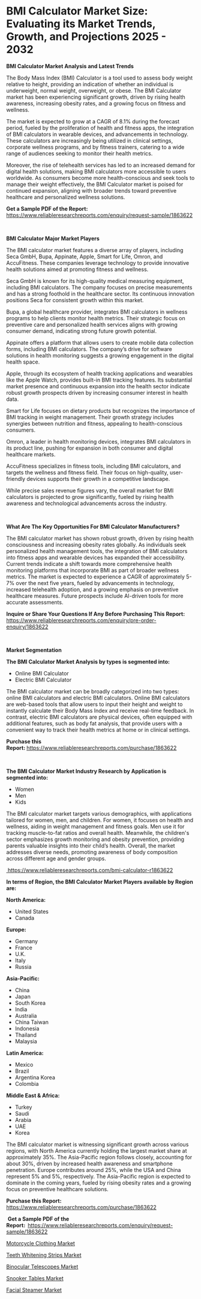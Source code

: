 <p><h1>BMI Calculator Market Size: Evaluating its Market Trends, Growth, and Projections 2025 - 2032</h1></p><p><strong>BMI Calculator Market Analysis and Latest Trends</strong></p>
<p><p>The Body Mass Index (BMI) Calculator is a tool used to assess body weight relative to height, providing an indication of whether an individual is underweight, normal weight, overweight, or obese. The BMI Calculator market has been experiencing significant growth, driven by rising health awareness, increasing obesity rates, and a growing focus on fitness and wellness.</p><p>The market is expected to grow at a CAGR of 8.1% during the forecast period, fueled by the proliferation of health and fitness apps, the integration of BMI calculators in wearable devices, and advancements in technology. These calculators are increasingly being utilized in clinical settings, corporate wellness programs, and by fitness trainers, catering to a wide range of audiences seeking to monitor their health metrics. </p><p>Moreover, the rise of telehealth services has led to an increased demand for digital health solutions, making BMI calculators more accessible to users worldwide. As consumers become more health-conscious and seek tools to manage their weight effectively, the BMI Calculator market is poised for continued expansion, aligning with broader trends toward preventive healthcare and personalized wellness solutions.</p></p>
<p><strong>Get a Sample PDF of the Report:&nbsp;</strong> <a href="https://www.reliableresearchreports.com/enquiry/request-sample/1863622?utm_campaign=118&utm_medium=2&utm_source=Github&utm_content=ia&utm_term=07022025&utm_id=bmi-calculator">https://www.reliableresearchreports.com/enquiry/request-sample/1863622</a></p>
<p>&nbsp;</p>
<p><strong>BMI Calculator Major Market Players</strong></p>
<p><p>The BMI calculator market features a diverse array of players, including Seca GmbH, Bupa, Appinate, Apple, Smart for Life, Omron, and AccuFitness. These companies leverage technology to provide innovative health solutions aimed at promoting fitness and wellness.</p><p>Seca GmbH is known for its high-quality medical measuring equipment, including BMI calculators. The company focuses on precise measurements and has a strong foothold in the healthcare sector. Its continuous innovation positions Seca for consistent growth within this market.</p><p>Bupa, a global healthcare provider, integrates BMI calculators in wellness programs to help clients monitor health metrics. Their strategic focus on preventive care and personalized health services aligns with growing consumer demand, indicating strong future growth potential.</p><p>Appinate offers a platform that allows users to create mobile data collection forms, including BMI calculators. The company’s drive for software solutions in health monitoring suggests a growing engagement in the digital health space.</p><p>Apple, through its ecosystem of health tracking applications and wearables like the Apple Watch, provides built-in BMI tracking features. Its substantial market presence and continuous expansion into the health sector indicate robust growth prospects driven by increasing consumer interest in health data.</p><p>Smart for Life focuses on dietary products but recognizes the importance of BMI tracking in weight management. Their growth strategy includes synergies between nutrition and fitness, appealing to health-conscious consumers.</p><p>Omron, a leader in health monitoring devices, integrates BMI calculators in its product line, pushing for expansion in both consumer and digital healthcare markets.</p><p>AccuFitness specializes in fitness tools, including BMI calculators, and targets the wellness and fitness field. Their focus on high-quality, user-friendly devices supports their growth in a competitive landscape.</p><p>While precise sales revenue figures vary, the overall market for BMI calculators is projected to grow significantly, fueled by rising health awareness and technological advancements across the industry.</p></p>
<p>&nbsp;</p>
<p><strong>What Are The Key Opportunities For BMI Calculator Manufacturers?</strong></p>
<p><p>The BMI calculator market has shown robust growth, driven by rising health consciousness and increasing obesity rates globally. As individuals seek personalized health management tools, the integration of BMI calculators into fitness apps and wearable devices has expanded their accessibility. Current trends indicate a shift towards more comprehensive health monitoring platforms that incorporate BMI as part of broader wellness metrics. The market is expected to experience a CAGR of approximately 5-7% over the next five years, fueled by advancements in technology, increased telehealth adoption, and a growing emphasis on preventive healthcare measures. Future prospects include AI-driven tools for more accurate assessments.</p></p>
<p><strong>Inquire or Share Your Questions If Any Before Purchasing This Report:</strong> <a href="https://www.reliableresearchreports.com/enquiry/pre-order-enquiry/1863622?utm_campaign=118&utm_medium=2&utm_source=Github&utm_content=ia&utm_term=07022025&utm_id=bmi-calculator">https://www.reliableresearchreports.com/enquiry/pre-order-enquiry/1863622</a></p>
<p>&nbsp;</p>
<p><strong>Market Segmentation</strong></p>
<p><strong>The BMI Calculator Market Analysis by types is segmented into:</strong></p>
<p><ul><li>Online BMI Calculator</li><li>Electric BMI Calculator</li></ul></p>
<p><p>The BMI calculator market can be broadly categorized into two types: online BMI calculators and electric BMI calculators. Online BMI calculators are web-based tools that allow users to input their height and weight to instantly calculate their Body Mass Index and receive real-time feedback. In contrast, electric BMI calculators are physical devices, often equipped with additional features, such as body fat analysis, that provide users with a convenient way to track their health metrics at home or in clinical settings.</p></p>
<p><strong>Purchase this Report:&nbsp;</strong><a href="https://www.reliableresearchreports.com/purchase/1863622?utm_campaign=118&utm_medium=2&utm_source=Github&utm_content=ia&utm_term=07022025&utm_id=bmi-calculator">https://www.reliableresearchreports.com/purchase/1863622</a></p>
<p>&nbsp;</p>
<p><strong>The BMI Calculator Market Industry Research by Application is segmented into:</strong></p>
<p><ul><li>Women</li><li>Men</li><li>Kids</li></ul></p>
<p><p>The BMI calculator market targets various demographics, with applications tailored for women, men, and children. For women, it focuses on health and wellness, aiding in weight management and fitness goals. Men use it for tracking muscle-to-fat ratios and overall health. Meanwhile, the children's sector emphasizes growth monitoring and obesity prevention, providing parents valuable insights into their child’s health. Overall, the market addresses diverse needs, promoting awareness of body composition across different age and gender groups.</p></p>
<p><a href="https://www.reliableresearchreports.com/bmi-calculator-r1863622?utm_campaign=118&utm_medium=2&utm_source=Github&utm_content=ia&utm_term=07022025&utm_id=bmi-calculator">&nbsp;https://www.reliableresearchreports.com/bmi-calculator-r1863622</a></p>
<p><strong>In terms of Region, the BMI Calculator Market Players available by Region are:</strong></p>
<p>
    <p> <strong> North America: </strong>
        <ul>
            <li>United States</li>
            <li>Canada</li>
        </ul>
        </p> 
    <p> <strong> Europe: </strong>
        <ul>
            <li>Germany</li>
            <li>France</li>
            <li>U.K.</li>
            <li>Italy</li>
            <li>Russia</li>
        </ul>
        </p> 
    <p> <strong> Asia-Pacific: </strong>
        <ul>
            <li>China</li>
            <li>Japan</li>
            <li>South Korea</li>
            <li>India</li>
            <li>Australia</li>
            <li>China Taiwan</li>
            <li>Indonesia</li>
            <li>Thailand</li>
            <li>Malaysia</li>
        </ul>
        </p> 
    <p> <strong> Latin America: </strong>
        <ul>
            <li>Mexico</li>
            <li>Brazil</li>
            <li>Argentina Korea</li>
            <li>Colombia</li>
        </ul>
        </p> 
    <p> <strong> Middle East & Africa: </strong>
        <ul>
            <li>Turkey</li>
            <li>Saudi</li>
            <li>Arabia</li>
            <li>UAE</li>
            <li>Korea</li>
        </ul>
    </p>
    </p>
<p><p>The BMI calculator market is witnessing significant growth across various regions, with North America currently holding the largest market share at approximately 35%. The Asia-Pacific region follows closely, accounting for about 30%, driven by increased health awareness and smartphone penetration. Europe contributes around 25%, while the USA and China represent 5% and 5%, respectively. The Asia-Pacific region is expected to dominate in the coming years, fueled by rising obesity rates and a growing focus on preventive healthcare solutions.</p></p>
<p><strong>Purchase this Report: </strong><a href="https://www.reliableresearchreports.com/purchase/1863622?utm_campaign=118&utm_medium=2&utm_source=Github&utm_content=ia&utm_term=07022025&utm_id=bmi-calculator">https://www.reliableresearchreports.com/purchase/1863622</a></p>
<p>&nbsp;<strong>Get a Sample PDF of the Report:&nbsp;&nbsp;</strong><a href="https://www.reliableresearchreports.com/enquiry/request-sample/1863622?utm_campaign=118&utm_medium=2&utm_source=Github&utm_content=ia&utm_term=07022025&utm_id=bmi-calculator">https://www.reliableresearchreports.com/enquiry/request-sample/1863622</a></p>
<p><strong></strong></p>
<p><p><a href="https://github.com/watzondechao/Market-Research-Report-List-1/blob/main/motorcycle-clothing-market.md?utm_campaign=118&utm_medium=2&utm_source=Github&utm_content=ia&utm_term=07022025&utm_id=bmi-calculator">Motorcycle Clothing Market</a></p><p><a href="https://github.com/slmagaddam/Market-Research-Report-List-1/blob/main/teeth-whitening-strips-market.md?utm_campaign=118&utm_medium=2&utm_source=Github&utm_content=ia&utm_term=07022025&utm_id=bmi-calculator">Teeth Whitening Strips Market</a></p><p><a href="https://github.com/iroldilom/Market-Research-Report-List-1/blob/main/binocular-telescopes-market.md?utm_campaign=118&utm_medium=2&utm_source=Github&utm_content=ia&utm_term=07022025&utm_id=bmi-calculator">Binocular Telescopes Market</a></p><p><a href="https://github.com/phephezxnf/Market-Research-Report-List-1/blob/main/snooker-tables-market.md?utm_campaign=118&utm_medium=2&utm_source=Github&utm_content=ia&utm_term=07022025&utm_id=bmi-calculator">Snooker Tables Market</a></p><p><a href="https://github.com/moazugavate/Market-Research-Report-List-1/blob/main/facial-steamer-market.md?utm_campaign=118&utm_medium=2&utm_source=Github&utm_content=ia&utm_term=07022025&utm_id=bmi-calculator">Facial Steamer Market</a></p></p>